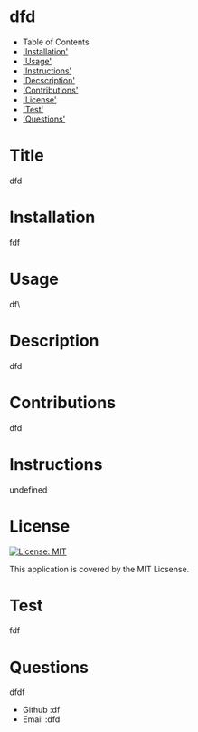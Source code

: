# dfd
* Table of Contents
* ['Installation'](#installation)
* ['Usage'](#usage)
* ['Instructions'](#instructions)
* ['Decscription'](#description)
* ['Contributions'](#contributions)
* ['License'](#license)
* ['Test'](#test)
* ['Questions'](#questions)

        
# Title
dfd
# Installation
fdf
# Usage 
df\
# Description
dfd
# Contributions
dfd
# Instructions
undefined
# License
[![License: MIT](https://img.shields.io/badge/License-MIT-yellow.svg)](https://opensource.org/licenses/MIT)


This application is covered by the MIT Licsense.
# Test
fdf

# Questions
dfdf
* Github :df
* Email :dfd